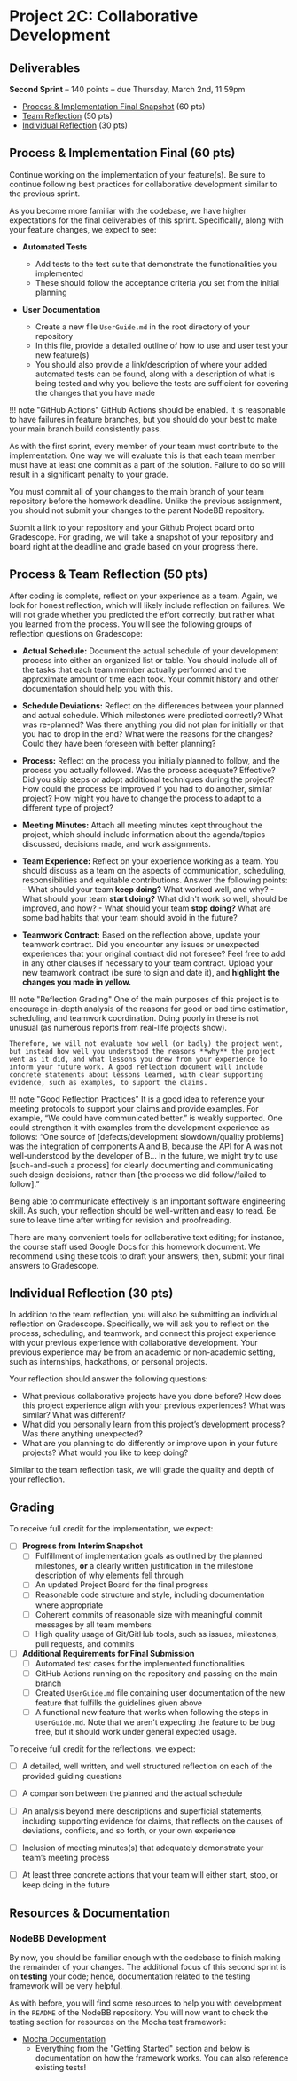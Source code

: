 # Project 2C: Collaborative Development

## Deliverables

**Second Sprint** – 140 points – due Thursday, March 2nd, 11:59pm

- [Process & Implementation Final Snapshot](#process--implementation-final-60-pts) (60 pts)
- [Team Reflection](#team-reflection-50-pts) (50 pts)
- [Individual Reflection](#individual-reflection-30-pts) (30 pts)


## Process & Implementation Final (60 pts)
Continue working on the implementation of your feature(s). Be sure to continue following best practices for collaborative development similar to the previous sprint.

As you become more familiar with the codebase, we have higher expectations for the final deliverables of this sprint. Specifically, along with your feature changes, we expect to see:

- **Automated Tests**
    - Add tests to the test suite that demonstrate the functionalities you implemented
    - These should follow the acceptance criteria you set from the initial planning

- **User Documentation**
    - Create a new file `UserGuide.md` in the root directory of your repository
    - In this file, provide a detailed outline of how to use and user test your new feature(s)
    - You should also provide a link/description of where your added automated tests can be found, along with a description of what is being tested and why you believe the tests are sufficient for covering the changes that you have made

!!! note "GitHub Actions"
    GitHub Actions should be enabled. It is reasonable to have failures in feature branches, but you should do your best to make your main branch build consistently pass.

As with the first sprint, every member of your team must contribute to the implementation. One way we will evaluate this is that each team member must have at least one commit as a part of the solution. Failure to do so will result in a significant penalty to your grade.

You must commit all of your changes to the main branch of your team repository before the homework deadline. Unlike the previous assignment, you should not submit your changes to the parent NodeBB repository.

Submit a link to your repository and your Github Project board onto Gradescope. For grading, we will take a snapshot of your repository and board right at the deadline and grade based on your progress there.


## Process & Team Reflection (50 pts)

After coding is complete, reflect on your experience as a team. Again, we look for honest reflection, which will likely include reflection on failures. We will not grade whether you predicted the effort correctly, but rather what you learned from the process. You will see the following groups of reflection questions on Gradescope:

- **Actual Schedule:** Document the actual schedule of your development process into either an organized list or table. You should include all of the tasks that each team member actually performed and the approximate amount of time each took. Your commit history and other documentation should help you with this.

- **Schedule Deviations:** Reflect on the differences between your planned and actual schedule. Which milestones were predicted correctly? What was re-planned? Was there anything you did not plan for initially or that you had to drop in the end? What were the reasons for the changes? Could they have been foreseen with better planning?

- **Process:** Reflect on the process you initially planned to follow, and the process you actually followed. Was the process adequate? Effective? Did you skip steps or adopt additional techniques during the project? How could the process be improved if you had to do another, similar project? How might you have to change the process to adapt to a different type of project?

- **Meeting Minutes:** Attach all meeting minutes kept throughout the project, which should include information about the agenda/topics discussed, decisions made, and work assignments.

- **Team Experience:** Reflect on your experience working as a team. You should discuss as a team on the aspects of communication, scheduling, responsibilities and equitable contributions. Answer the following points: 
      - What should your team **keep doing?** What worked well, and why? 
      - What should your team **start doing?** What didn't work so well, should be improved, and how?
      - What should your team **stop doing?** What are some bad habits that your team should avoid in the future?

- **Teamwork Contract:** Based on the reflection above, update your teamwork contract. Did you encounter any issues or unexpected experiences that your original contract did not foresee? Feel free to add in any other clauses if necessary to your team contract. Upload your new teamwork contract (be sure to sign and date it), and **highlight the changes you made in yellow.**

!!! note "Reflection Grading"
    One of the main purposes of this project is to encourage in-depth analysis of the reasons for good or bad time estimation, scheduling, and teamwork coordination. Doing poorly in these is not unusual (as numerous reports from real-life projects show). 

    Therefore, we will not evaluate how well (or badly) the project went, but instead how well you understood the reasons **why** the project went as it did, and what lessons you drew from your experience to inform your future work. A good reflection document will include concrete statements about lessons learned, with clear supporting evidence, such as examples, to support the claims. 

!!! note "Good Reflection Practices"
    It is a good idea to reference your meeting protocols to support your claims and provide examples. For example, “We could have communicated better.” is weakly supported. One could strengthen it with examples from the development experience as follows: “One source of [defects/development slowdown/quality problems] was the integration of components A and B, because the API for A was not well-understood by the developer of B… In the future, we might try to use [such-and-such a process] for clearly documenting and communicating such design decisions, rather than [the process we did follow/failed to follow].”

Being able to communicate effectively is an important software engineering skill. As such, your reflection should be well-written and easy to read. Be sure to leave time after writing for revision and proofreading.

There are many convenient tools for collaborative text editing; for instance, the course staff used Google Docs for this homework document. We recommend using these tools to draft your answers; then, submit your final answers to Gradescope.


## Individual Reflection (30 pts)

In addition to the team reflection, you will also be submitting an individual reflection on Gradescope. Specifically, we will ask you to reflect on the process, scheduling, and teamwork, and connect this project experience with your previous experience with collaborative development. Your previous experience may be from an academic or non-academic setting, such as internships, hackathons, or personal projects.

Your reflection should answer the following questions: 

- What previous collaborative projects have you done before? How does this project experience align with your previous experiences? What was similar? What was different?
- What did you personally learn from this project’s development process? Was there anything unexpected?
- What are you planning to do differently or improve upon in your future projects? What would you like to keep doing?

Similar to the team reflection task, we will grade the quality and depth of your reflection.

## Grading
To receive full credit for the implementation, we expect:

- [ ] **Progress from Interim Snapshot**
    - [ ] Fulfillment of implementation goals as outlined by the planned milestones, **or** a clearly written justification in the milestone description of why elements fell through
    - [ ] An updated Project Board for the final progress
    - [ ] Reasonable code structure and style, including documentation where appropriate
    - [ ] Coherent commits of reasonable size with meaningful commit messages by all team members
    - [ ] High quality usage of Git/GitHub tools, such as issues, milestones, pull requests, and commits
- [ ] **Additional Requirements for Final Submission**
    - [ ] Automated test cases for the implemented functionalities
    - [ ] GitHub Actions running on the repository and passing on the main branch
    - [ ] Created `UserGuide.md` file containing user documentation of the new feature that fulfills the guidelines given above
    - [ ] A functional new feature that works when following the steps in `UserGuide.md`. Note that we aren't expecting the feature to be bug free, but it should work under general expected usage.
  
To receive full credit for the reflections, we expect:

- [ ] A detailed, well written, and well structured reflection on each of the provided guiding questions
- [ ] A comparison between the planned and the actual schedule
- [ ] An analysis beyond mere descriptions and superficial statements, including supporting evidence for claims, that reflects on the causes of deviations, conflicts, and so forth, or your own experience
- [ ] Inclusion of meeting minutes(s) that adequately demonstrate your team’s meeting process
- [ ] At least three concrete actions that your team will either start, stop, or keep doing in the future


## Resources & Documentation

### NodeBB Development

By now, you should be familiar enough with the codebase to finish making the remainder of your changes. The additional focus of this second sprint is on **testing** your code; hence, documentation related to the testing framework will be very helpful.

As with before, you will find some resources to help you with development in the `README` of the NodeBB repository. You will now want to check the testing section for resources on the Mocha test framework:

* [Mocha Documentation](https://mochajs.org/)
    * Everything from the "Getting Started" section and below is documentation on how the framework works. You can also reference existing tests!
